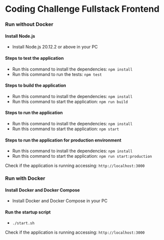 # Coding Challenge Fullstack Frontend

### Run without Docker
#### Install Node.js
- Install Node.js 20.12.2 or above in your PC

#### Steps to test the application
- Run this command to install the dependencies: `npm install`
- Run this command to run the tests: `npm test`

#### Steps to build the application
- Run this command to install the dependencies: `npm install`
- Run this command to start the application: `npm run build`

#### Steps to run the application
- Run this command to install the dependencies: `npm install`
- Run this command to start the application: `npm start`

#### Steps to run the application for production environment
- Run this command to install the dependencies: `npm install`
- Run this command to start the application: `npm run start:production`

Check if the application is running accessing: `http://localhost:3000`

### Run with Docker
#### Install Docker and Docker Compose
- Install Docker and Docker Compose in your PC

#### Run the startup script
- `./start.sh`

Check if the application is running accessing: `http://localhost:3000`